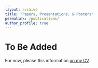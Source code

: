 ```yaml
---
layout: archive
title: "Papers, Presentations, & Posters"
permalink: /publications/
author_profile: true
---
```


To Be Added
======
For now, please this information [on my CV](https://anissabaird.github.io/cv).
